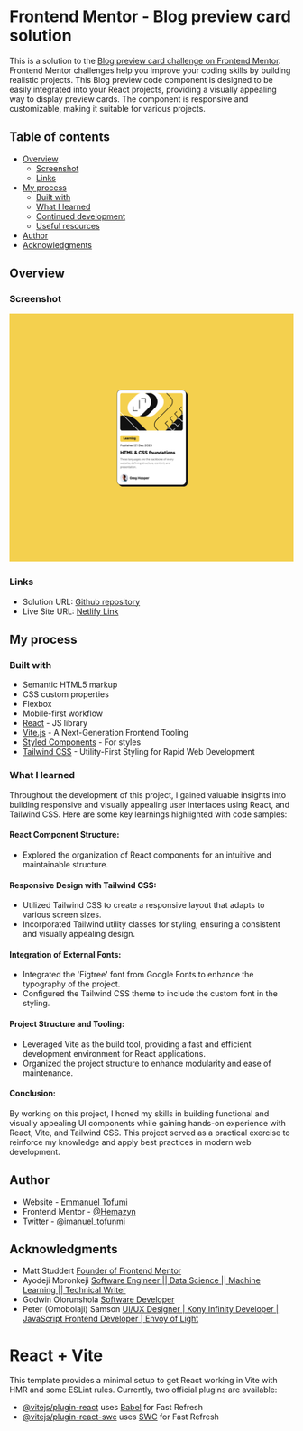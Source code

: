 # Frontend Mentor - Blog preview card solution

This is a solution to the [Blog preview card challenge on Frontend Mentor](https://www.frontendmentor.io/challenges/blog-preview-card-ckPaj01IcS). Frontend Mentor challenges help you improve your coding skills by building realistic projects. This Blog preview code component is designed to be easily integrated into your React projects, providing a visually appealing way to display preview cards. The component is responsive and customizable, making it suitable for various projects.

## Table of contents
- [Overview](#overview)
  - [Screenshot](#screenshot)
  - [Links](#links)
- [My process](#my-process)
  - [Built with](#built-with)
  - [What I learned](#what-i-learned)
  - [Continued development](#continued-development)
  - [Useful resources](#useful-resources)
- [Author](#author)
- [Acknowledgments](#acknowledgments)

## Overview
### Screenshot
![](./src/assets/preview.png)

### Links
- Solution URL: [Github repository](https://github.com/Hemazyn/qr-code-ui)
- Live Site URL: [Netlify Link](https://qr-ui.netlify.app/)

## My process
### Built with
- Semantic HTML5 markup
- CSS custom properties
- Flexbox
- Mobile-first workflow 
- [React](https://reactjs.org/) - JS library
- [Vite.js](https://vitejs.dev/) - A Next-Generation Frontend Tooling
- [Styled Components](https://styled-components.com/) - For styles
- [Tailwind CSS](https://tailwindcss.com/) - Utility-First Styling for Rapid Web Development

### What I learned
Throughout the development of this project, I gained valuable insights into building responsive and visually appealing user interfaces using React, and Tailwind CSS. Here are some key learnings highlighted with code samples:
#### React Component Structure:
- Explored the organization of React components for an intuitive and maintainable structure.
#### Responsive Design with Tailwind CSS:
- Utilized Tailwind CSS to create a responsive layout that adapts to various screen sizes.
- Incorporated Tailwind utility classes for styling, ensuring a consistent and visually appealing design.
#### Integration of External Fonts:
- Integrated the 'Figtree' font from Google Fonts to enhance the typography of the project.
- Configured the Tailwind CSS theme to include the custom font in the styling.
#### Project Structure and Tooling:
- Leveraged Vite as the build tool, providing a fast and efficient development environment for React applications.
- Organized the project structure to enhance modularity and ease of maintenance.
#### Conclusion:
By working on this project, I honed my skills in building functional and visually appealing UI components while gaining hands-on experience with React, Vite, and Tailwind CSS. This project served as a practical exercise to reinforce my knowledge and apply best practices in modern web development.

## Author
- Website - [Emmanuel Tofumi](https://devemma.netlify.app)
- Frontend Mentor - [@Hemazyn](https://www.frontendmentor.io/profile/Hemazyn)
- Twitter - [@imanuel_tofunmi](https://twitter.com/imanuel_tofunmi)
## Acknowledgments
- Matt Studdert [Founder of Frontend Mentor](https://www.linkedin.com/in/matthewstuddert/?originalSubdomain=uk)
- Ayodeji Moronkeji [Software Engineer || Data Science || Machine Learning || Technical Writer](https://www.linkedin.com/in/moronkeji-ayodeji/)
- Godwin Olorunshola [Software Developer](https://www.linkedin.com/in/godwin-olorunshola/)
- Peter (Omobolaji) Samson [UI/UX Designer | Kony Infinity Developer | JavaScript Frontend Developer | Envoy of Light](https://www.linkedin.com/in/peter-samson-38202614b/)

# React + Vite
This template provides a minimal setup to get React working in Vite with HMR and some ESLint rules.
Currently, two official plugins are available:
- [@vitejs/plugin-react](https://github.com/vitejs/vite-plugin-react/blob/main/packages/plugin-react/README.md) uses [Babel](https://babeljs.io/) for Fast Refresh
- [@vitejs/plugin-react-swc](https://github.com/vitejs/vite-plugin-react-swc) uses [SWC](https://swc.rs/) for Fast Refresh
